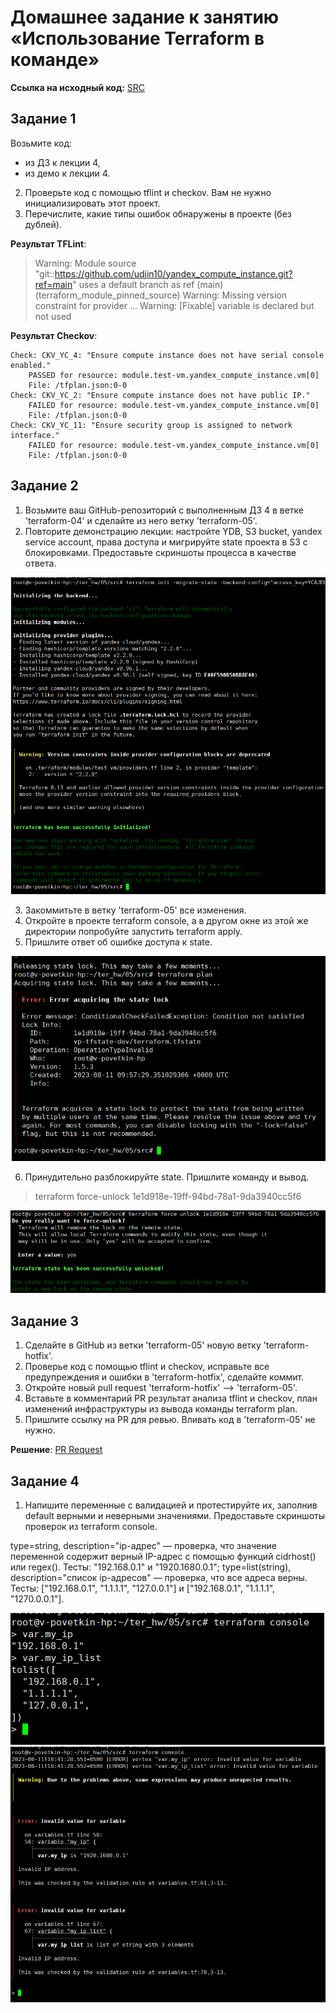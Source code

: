 # Домашнее задание к занятию «Использование Terraform в команде»

**Ссылка на исходный код:** [SRC](./home_work/ter_05/src/)

## Задание 1

Возьмите код:

* из ДЗ к лекции 4,
* из демо к лекции 4.

2. Проверьте код с помощью tflint и checkov. Вам не нужно инициализировать этот проект.
3. Перечислите, какие типы ошибок обнаружены в проекте (без дублей).


**Результат TFLint**: 

> Warning: Module source "git::https://github.com/udjin10/yandex_compute_instance.git?ref=main" uses a default branch as ref (main) (terraform_module_pinned_source)
> Warning: Missing version constraint for provider ...
> Warning: [Fixable] variable <variable name> is declared but not used

**Результат Checkov**: 

```
Check: CKV_YC_4: "Ensure compute instance does not have serial console enabled."
	PASSED for resource: module.test-vm.yandex_compute_instance.vm[0]
	File: /tfplan.json:0-0
Check: CKV_YC_2: "Ensure compute instance does not have public IP."
	FAILED for resource: module.test-vm.yandex_compute_instance.vm[0]
	File: /tfplan.json:0-0
Check: CKV_YC_11: "Ensure security group is assigned to network interface."
	FAILED for resource: module.test-vm.yandex_compute_instance.vm[0]
	File: /tfplan.json:0-0

```

## Задание 2

1. Возьмите ваш GitHub-репозиторий с выполненным ДЗ 4 в ветке 'terraform-04' и сделайте из него ветку 'terraform-05'.
2. Повторите демонстрацию лекции: настройте YDB, S3 bucket, yandex service account, права доступа и мигрируйте state проекта в S3 с блокировками. Предоставьте скриншоты процесса в качестве ответа.

![ter5-task2-1](./home_work/ter_05/task2/Screenshot_1.png)

3. Закоммитьте в ветку 'terraform-05' все изменения.
4. Откройте в проекте terraform console, а в другом окне из этой же директории попробуйте запустить terraform apply.
5. Пришлите ответ об ошибке доступа к state.

![ter5-task2-3](./home_work/ter_05/task2/Screenshot_3.png)

6. Принудительно разблокируйте state. Пришлите команду и вывод.

> terraform force-unlock 1e1d918e-19ff-94bd-78a1-9da3940cc5f6

![ter5-task2-4](./home_work/ter_05/task2/Screenshot_4.png)


## Задание 3

1. Сделайте в GitHub из ветки 'terraform-05' новую ветку 'terraform-hotfix'.
2. Проверье код с помощью tflint и checkov, исправьте все предупреждения и ошибки в 'terraform-hotfix', сделайте коммит.
3. Откройте новый pull request 'terraform-hotfix' --> 'terraform-05'.
4. Вставьте в комментарий PR результат анализа tflint и checkov, план изменений инфраструктуры из вывода команды terraform plan.
5. Пришлите ссылку на PR для ревью. Вливать код в 'terraform-05' не нужно.

**Решение**: [PR Request](https://github.com/bova/devops-netology/pull/1)

## Задание 4

1. Напишите переменные с валидацией и протестируйте их, заполнив default верными и неверными значениями. Предоставьте скриншоты проверок из terraform console.

type=string, description="ip-адрес" — проверка, что значение переменной содержит верный IP-адрес с помощью функций cidrhost() или regex(). Тесты: "192.168.0.1" и "1920.1680.0.1";
type=list(string), description="список ip-адресов" — проверка, что все адреса верны. Тесты: ["192.168.0.1", "1.1.1.1", "127.0.0.1"] и ["192.168.0.1", "1.1.1.1", "1270.0.0.1"].

![ter5-task2-7](./home_work/ter_05/task2/Screenshot_7.png)
![ter5-task2-8](./home_work/ter_05/task2/Screenshot_8.png)

